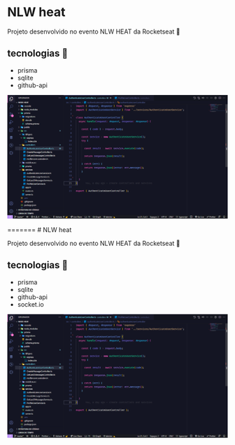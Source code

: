 # NLW heat

Projeto desenvolvido no evento NLW HEAT da Rocketseat 💜

## tecnologias 🚀

- prisma
- sqlite
- github-api

<p align="center">
  <img alt="thumb" src="https://github.com/adreider/nlw-heat-nodejs/blob/main/.github/thumb.png">
</p>
=======
# NLW heat

Projeto desenvolvido no evento NLW HEAT da Rocketseat 💜

## tecnologias 🚀

- prisma
- sqlite
- github-api
- socket.io



<p align="center">
  <img alt="thumb" src="https://github.com/adreider/nlw-heat-nodejs/blob/main/.github/thumb.png">
</p>

